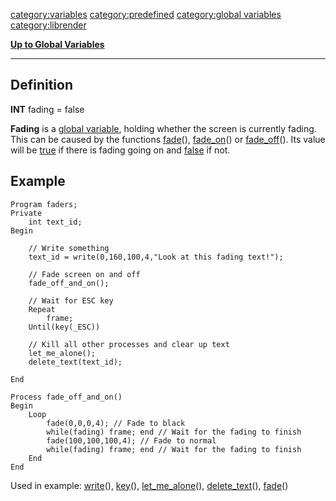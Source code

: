 <category:variables> <category:predefined> [category:global
variables](category:global_variables "wikilink") <category:librender>

[**Up to Global Variables**](Global_variables "wikilink")

------------------------------------------------------------------------

Definition
----------

**INT** fading = false

**Fading** is a [global variable](global_variable "wikilink"), holding
whether the screen is currently fading. This can be caused by the
functions [fade](fade "wikilink")(), [fade\_on](fade_on "wikilink")() or
[fade\_off](fade_off "wikilink")(). Its value will be
[true](true "wikilink") if there is fading going on and
[false](false "wikilink") if not.

Example
-------

    Program faders;
    Private
        int text_id;
    Begin

        // Write something
        text_id = write(0,160,100,4,"Look at this fading text!");

        // Fade screen on and off
        fade_off_and_on();

        // Wait for ESC key
        Repeat
            frame;
        Until(key(_ESC))

        // Kill all other processes and clear up text
        let_me_alone();
        delete_text(text_id);

    End

    Process fade_off_and_on()
    Begin
        Loop
            fade(0,0,0,4); // Fade to black
            while(fading) frame; end // Wait for the fading to finish
            fade(100,100,100,4); // Fade to normal
            while(fading) frame; end // Wait for the fading to finish
        End
    End

Used in example: [write](write "wikilink")(), [key](key "wikilink")(),
[let\_me\_alone](let_me_alone "wikilink")(),
[delete\_text](delete_text "wikilink")(), [fade](fade "wikilink")()
